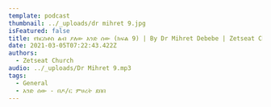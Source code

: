 ```yaml
---
template: podcast
thumbnail: ../_uploads/dr mihret 9.jpg
isFeatured: false
title: የክርስቶስ ልብ ያለው አንድ ሰው (ክፍል 9) | By Dr Mihret Debebe | Zetseat Church
date: 2021-03-05T07:22:43.422Z
authors:
  - Zetseat Church
audio: ../_uploads/Dr Mihret 9.mp3
tags:
  - General
  - አንድ ሰው - በዶ/ር ምሀረት ደበበ
---
```

